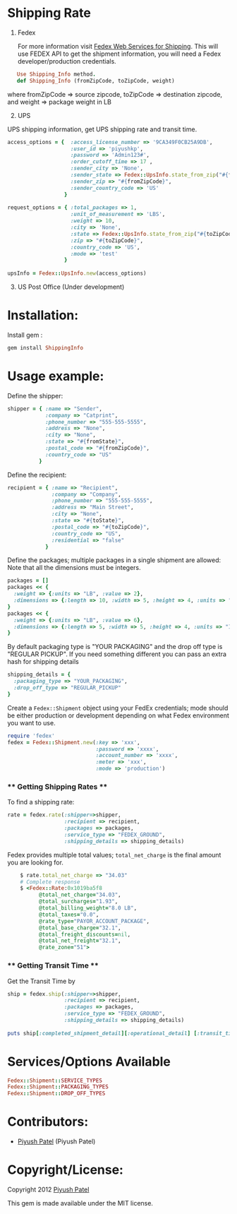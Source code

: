 # Shipping Rate

1. Fedex

   For more information visit [Fedex Web Services for Shipping](https://www.fedex.com/wpor/web/jsp/drclinks.jsp?links=wss/index.html).
   This will use FEDEX API to get the shipment information, you will need a Fedex developer/production credentials.
```ruby
   Use Shipping_Info method. 
   def Shipping_Info (fromZipCode, toZipCode, weight)
````		
   where fromZipCode => source zipcode, toZipCode => destination zipcode, and weight => package weight in LB

2. UPS 

UPS shipping information, get UPS shipping rate and transit time.
```ruby
access_options = {  :access_license_number => '9CA349F0CB25A9DB',
                    :user_id => 'piyushkp',
                    :password => 'Admin123#',
                    :order_cutoff_time => 17 ,
                    :sender_city => 'None',
                    :sender_state => Fedex::UpsInfo.state_from_zip("#{fromZipCode}"),
                    :sender_zip => "#{fromZipCode}",
                    :sender_country_code => 'US'
                  }
  
request_options = { :total_packages => 1,
                    :unit_of_measurement => 'LBS',
                    :weight => 10,
                    :city => 'None',
                    :state => Fedex::UpsInfo.state_from_zip("#{toZipCode}"),
                    :zip => "#{toZipCode}",
                    :country_code => 'US',
                    :mode => 'test'
                  }
  
upsInfo = Fedex::UpsInfo.new(access_options)
````

3. US Post Office (Under development)

# Installation:

Install gem :

```ruby
gem install ShippingInfo
```

# Usage example:

Define the shipper:

```ruby
shipper = { :name => "Sender",
            :company => "Catprint",
            :phone_number => "555-555-5555",
            :address => "None",
            :city => "None",
            :state => "#{fromState}",
            :postal_code => "#{fromZipCode}",
            :country_code => "US" 
          }
```

Define the recipient:

```ruby
recipient = { :name => "Recipient",
              :company => "Company",
              :phone_number => "555-555-5555",
              :address => "Main Street",
              :city => "None",
              :state => "#{toState}",
              :postal_code => "#{toZipCode}",
              :country_code => "US",
              :residential => "false" 
            }
```

Define the packages; multiple packages in a single shipment are allowed:
Note that all the dimensions must be integers.

```ruby
packages = []
packages << {
  :weight => {:units => "LB", :value => 2},
  :dimensions => {:length => 10, :width => 5, :height => 4, :units => "IN" }
}
packages << {
  :weight => {:units => "LB", :value => 6},
  :dimensions => {:length => 5, :width => 5, :height => 4, :units => "IN" }
}
```

By default packaging type is "YOUR PACKAGING" and the drop off type is "REGULAR PICKUP".
If you need something different you can pass an extra hash for shipping details

```ruby
shipping_details = {
  :packaging_type => "YOUR_PACKAGING",
  :drop_off_type => "REGULAR_PICKUP"
}
```

Create a `Fedex::Shipment` object using your FedEx credentials; mode should be
either production or development depending on what Fedex environment you want to use.

```ruby
require 'fedex'
fedex = Fedex::Shipment.new(:key => 'xxx',
                            :password => 'xxxx',
                            :account_number => 'xxxx',
                            :meter => 'xxx',
                            :mode => 'production')
```

### ** Getting Shipping Rates **

To find a shipping rate:

```ruby
rate = fedex.rate(:shipper=>shipper,
                  :recipient => recipient,
                  :packages => packages,
                  :service_type => "FEDEX_GROUND",
                  :shipping_details => shipping_details)
```

Fedex provides multiple total values; `total_net_charge` is the final amount you are looking for.

```ruby
    $ rate.total_net_charge => "34.03"
    # Complete response
    $ <Fedex::Rate:0x1019ba5f8
          @total_net_charge="34.03",
          @total_surcharges="1.93",
          @total_billing_weight="8.0 LB",
          @total_taxes="0.0",
          @rate_type="PAYOR_ACCOUNT_PACKAGE",
          @total_base_charge="32.1",
          @total_freight_discounts=nil,
          @total_net_freight="32.1",
          @rate_zone="51">
```
### ** Getting Transit Time **
Get the Transit Time by

```ruby
ship = fedex.ship(:shipper=>shipper,
                  :recipient => recipient,
                  :packages => packages,
                  :service_type => "FEDEX_GROUND",
                  :shipping_details => shipping_details)
 
puts ship[:completed_shipment_detail][:operational_detail] [:transit_time]
```
# Services/Options Available

```ruby
Fedex::Shipment::SERVICE_TYPES
Fedex::Shipment::PACKAGING_TYPES
Fedex::Shipment::DROP_OFF_TYPES
````

# Contributors:
- [Piyush Patel](http://github.com/piyushkp) (Piyush Patel)

# Copyright/License:
Copyright 2012 [Piyush Patel](http://imagiko.com)

This gem is made available under the MIT license.
